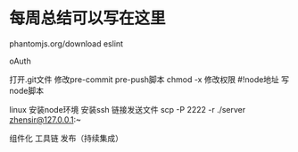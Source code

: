 # 每周总结可以写在这里
phantomjs.org/download
eslint

oAuth




打开.git文件 
修改pre-commit  pre-push脚本
chmod -x 修改权限
#!node地址
写node脚本


linux 安装node环境
安装ssh 
链接发送文件 scp -P 2222 -r ./server zhensir@127.0.0.1:~

组件化
工具链
发布（持续集成）